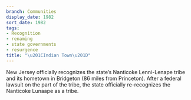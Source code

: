 ```yaml
---
branch: Communities
display_date: 1982
sort_date: 1982
tags:
- Recognition
- renaming
- state governments
- resurgence
title: "\u201CIndian Town\u201D"
---
```


New Jersey officially recognizes the state’s Nanticoke Lenni-Lenape tribe and its hometown in Bridgeton (86 miles from Princeton). After a federal lawsuit on the part of the tribe, the state officially re-recognizes the Nanticoke Lunaape as a tribe.